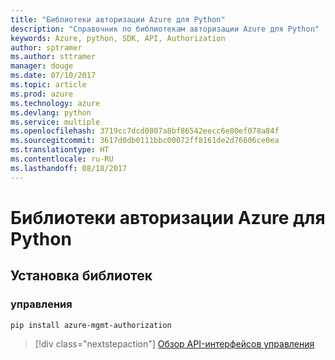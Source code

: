 ```yaml
---
title: "Библиотеки авторизации Azure для Python"
description: "Справочник по библиотекам авторизации Azure для Python"
keywords: Azure, python, SDK, API, Authorization
author: sptramer
ms.author: sttramer
manager: douge
ms.date: 07/10/2017
ms.topic: article
ms.prod: azure
ms.technology: azure
ms.devlang: python
ms.service: multiple
ms.openlocfilehash: 3719cc7dcd0807a8bf86542eecc6e80ef078a84f
ms.sourcegitcommit: 3617d0db0111bbc00072ff8161de2d76606ce0ea
ms.translationtype: HT
ms.contentlocale: ru-RU
ms.lasthandoff: 08/18/2017
---
```

# <a name="azure-authorization-libraries-for-python"></a>Библиотеки авторизации Azure для Python

## <a name="install-the-libraries"></a>Установка библиотек


### <a name="management"></a>управления

```bash
pip install azure-mgmt-authorization
```
> [!div class="nextstepaction"]
> [Обзор API-интерфейсов управления](/python/api/overview/azure/authorization/managementlibrary)